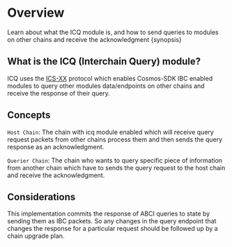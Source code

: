 <!--
order: 1
-->

# Overview

Learn about what the ICQ module is, and how to send queries to modules on other chains and receive the acknowledgment {synopsis}


## What is the ICQ (Interchain Query) module?

ICQ uses the [ICS-XX](www.UPDATE_THIS_LINK.com) protocol which enables Cosmos-SDK IBC enabled modules to query other modules data/endpoints on other chains and receive the response of their query.

## Concepts 

`Host Chain`: The chain with icq module enabled which will receive query request packets from other chains process them and then sends the query response as an acknowledgment.

`Querier Chain`: The chain who wants to query specific piece of information from another chain which have to sends the query request to the host chain and receive the acknowledgment. 
	
## Considerations

This implementation commits the response of ABCI queries to state by sending them as IBC packets. So any changes in the query endpoint that changes the response for a particular request should be followed up by a chain upgrade plan.

